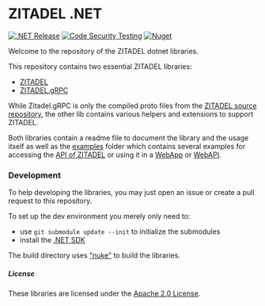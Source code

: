 # ZITADEL .NET

[![.NET Release](https://github.com/caos/zitadel-net/actions/workflows/dotnet-release.yml/badge.svg)](https://github.com/caos/zitadel-net/actions/workflows/dotnet-release.yml)
[![Code Security Testing](https://github.com/caos/zitadel-net/actions/workflows/security-analysis.yml/badge.svg)](https://github.com/caos/zitadel-net/actions/workflows/security-analysis.yml)
[![Nuget](https://img.shields.io/nuget/v/Zitadel)](https://www.nuget.org/packages/Zitadel/)

Welcome to the repository of the ZITADEL dotnet libraries.

This repository contains two essential ZITADEL libraries:

- [ZITADEL](./src/Zitadel)
- [ZITADEL.gRPC](./src/Zitadel.Grpc)

While Zitadel.gRPC is only the compiled proto files from the [ZITADEL source repository](https://github.com/zitadel/zitadel),
the other lib contains various helpers and extensions to support ZITADEL.

Both libraries contain a readme file to document the library and the usage itself
as well as the [examples](./examples) folder which contains several examples
for accessing the [API of ZITADEL](./examples/Zitadel.ApiAccess)
or using it in a [WebApp](./examples/Zitadel.AspNet.AuthN) or
[WebAPI](./examples/Zitadel.WebApi).

### Development

To help developing the libraries, you may just open an issue or create a pull request
to this repository.

To set up the dev environment you merely only need to:

- use `git submodule update --init` to initialize the submodules
- install the [.NET SDK](https://dotnet.microsoft.com/download)

The build directory uses ["nuke"](https://nuke.build/) to build the libraries.

##### License

These libraries are licensed under the [Apache 2.0 License](LICENSE).
